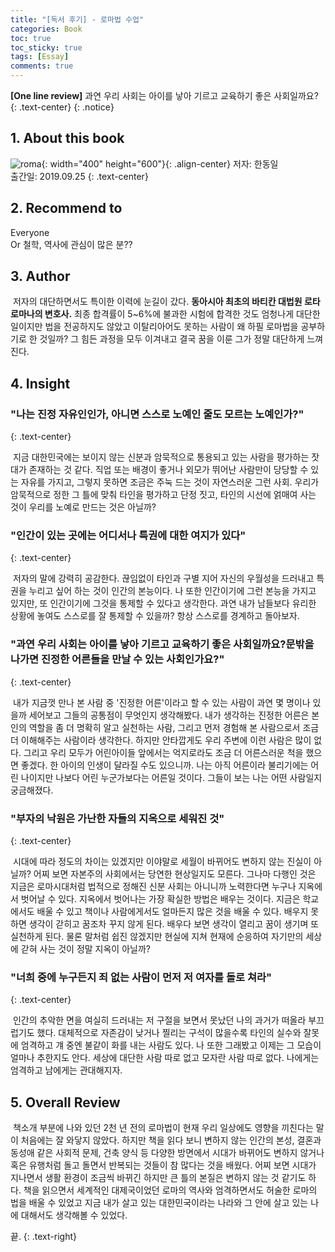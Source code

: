 ```yaml
---
title: "[독서 후기] - 로마법 수업"
categories: Book
toc: true
toc_sticky: true
tags: [Essay]
comments: true
---
```


**[One line review]** 과연 우리 사회는 아이를 낳아 기르고 교육하기 좋은 사회일까요?
{: .text-center}
{: .notice}

## 1. About this book

![roma](https://user-images.githubusercontent.com/86281619/126059268-576f0cef-2f1a-484b-9740-a3ac4b024224.jpg){: width="400" height="600"}{: .align-center}
저자: 한동일<br/>출간일: 2019.09.25
{: .text-center}

## 2. Recommend to

Everyone<br/>Or 철학, 역사에 관심이 많은 분??

## 3. Author

&nbsp;저자의 대단하면서도 특이한 이력에 눈길이 갔다. **동아시아 최초의 바티칸 대법원 로타 로마나의 변호사.** 최종 합격률이 5~6%에 불과한 시험에 합격한 것도 엄청나게 대단한 일이지만 법을 전공하지도 않았고 이탈리아어도 못하는 사람이 왜 하필 로마법을 공부하기로 한 것일까? 그 힘든 과정을 모두 이겨내고 결국 꿈을 이룬 그가 정말 대단하게 느껴진다.

## 4. Insight

### "나는 진정 자유인인가, 아니면 스스로 노예인 줄도 모르는 노예인가?"
{: .text-center}

&nbsp;지금 대한민국에는 보이지 않는 신분과 암묵적으로 통용되고 있는 사람을 평가하는 잣대가 존재하는 것 같다. 직업 또는 배경이 좋거나 외모가 뛰어난 사람만이 당당할 수 있는 자유를 가지고, 그렇지 못하면 조금은 주눅 드는 것이 자연스러운 그런 사회. 우리가 암묵적으로 정한 그 틀에 맞춰 타인을 평가하고 단정 짓고, 타인의 시선에 얽매여 사는 것이 우리를 노예로 만드는 것은 아닐까?

### "인간이 있는 곳에는 어디서나 특권에 대한 여지가 있다"
{: .text-center}

&nbsp;저자의 말에 강력히 공감한다. 끊임없이 타인과 구별 지어 자신의 우월성을 드러내고 특권을 누리고 싶어 하는 것이 인간의 본능이다. 나 또한 인간이기에 그런 본능을 가지고 있지만, 또 인간이기에 그것을 통제할 수 있다고 생각한다. 과연 내가 남들보다 유리한 상황에 놓여도 스스로를 잘 통제할 수 있을까? 항상 스스로를 경계하고 돌아보자.

### "과연 우리 사회는 아이를 낳아 기르고 교육하기 좋은 사회일까요?문밖을 나가면 진정한 어른들을 만날 수 있는 사회인가요?"
{: .text-center}

&nbsp;내가 지금껏 만나 본 사람 중 '진정한 어른'이라고 할 수 있는 사람이 과연 몇 명이나 있을까 세어보고 그들의 공통점이 무엇인지 생각해봤다. 내가 생각하는 진정한 어른은 본인의 역할을 좀 더 명확히 알고 실천하는 사람, 그리고 먼저 경험해 본 사람으로서 조금 더 이해해주는 사람이라 생각한다. 하지만 안타깝게도 우리 주변에 이런 사람은 많이 없다. 그리고 우리 모두가 어린아이들 앞에서는 억지로라도 조금 더 어른스러운 척을 했으면 좋겠다. 한 아이의 인생이 달라질 수도 있으니까. 나는 아직 어른이라 불리기에는 어린 나이지만 나보다 어린 누군가보다는 어른일 것이다. 그들이 보는 나는 어떤 사람일지 궁금해졌다.

### "부자의 낙원은 가난한 자들의 지옥으로 세워진 것"
{: .text-center}

&nbsp;시대에 따라 정도의 차이는 있겠지만 이야말로 세월이 바뀌어도 변하지 않는 진실이 아닐까? 어찌 보면 자본주의 사회에서는 당연한 현상일지도 모른다. 그나마 다행인 것은 지금은 로마시대처럼 법적으로 정해진 신분 사회는 아니니까 노력한다면 누구나 지옥에서 벗어날 수 있다. 지옥에서 벗어나는 가장 확실한 방법은 배우는 것이다. 지금은 학교에서도 배울 수 있고 책이나 사람에게서도 얼마든지 많은 것을 배울 수 있다. 배우지 못하면 생각이 갇히고 꿈조차 꾸지 않게 된다. 배우다 보면 생각이 열리고 꿈이 생기며 또 실천하게 된다. 물론 말처럼 쉽진 않겠지만 현실에 지쳐 현재에 순응하여 자기만의 세상에 갇혀 사는 것이 정말 지옥이 아닐까?

### "너희 중에 누구든지 죄 없는 사람이 먼저 저 여자를 돌로 쳐라"
{: .text-center}

&nbsp;인간의 추악한 면을 여실히 드러내는 저 구절을 보면서 못났던 나의 과거가 떠올라 부끄럽기도 했다. 대체적으로 자존감이 낮거나 찔리는 구석이 많을수록 타인의 실수와 잘못에 엄격하고 걔 중엔 불같이 화를 내는 사람도 있다. 나 또한 그래봤고 이제는 그 모습이 얼마나 추한지도 안다. 세상에 대단한 사람 따로 없고 모자란 사람 따로 없다. 나에게는 엄격하고 남에게는 관대해지자.

## 5. Overall Review

&nbsp;책소개 부분에 나와 있던 2천 년 전의 로마법이 현재 우리 일상에도 영향을 끼친다는 말이 처음에는 잘 와닿지 않았다. 하지만 책을 읽다 보니 변하지 않는 인간의 본성, 결혼과 동성애 같은 사회적 문제, 건축 양식 등 다양한 방면에서 시대가 바뀌어도 변하지 않거나 혹은 유행처럼 돌고 돌면서 반복되는 것들이 참 많다는 것을 배웠다. 어찌 보면 시대가 지나면서 생활 환경이 조금씩 바뀌긴 하지만 큰 틀의 본질은 변하지 않는 것 같기도 하다. 책을 읽으면서 세계적인 대제국이었던 로마의 역사와 엄격하면서도 허술한 로마의 법을 배울 수 있었고 지금 내가 살고 있는 대한민국이라는 나라와 그 안에 살고 있는 나에 대해서도 생각해볼 수 있었다.



끝.
{: .text-right}
